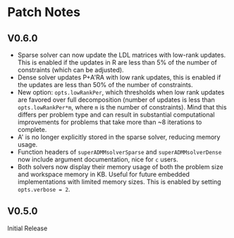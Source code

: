 # Patch Notes
## V0.6.0
- Sparse solver can now update the LDL matrices with low-rank updates. This is enabled if the updates in R are less than 5% of the number of constraints (which can be adjusted).
- Dense solver updates P+A'RA with low rank updates, this is enabled if the updates are less than 50% of the number of constraints.
- New option: `opts.lowRankPer`, which thresholds when low rank updates are favored over full decomposition (number of updates is less than `opts.lowRankPer*m`, where `m` is the number of constraints). Mind that this differs per problem type and can result in substantial computational improvements for problems that take more than ~8 iterations to complete.
- A' is no longer explicitly stored in the sparse solver, reducing memory usage.
- Function headers of `superADMMsolverSparse` and `superADMMsolverDense` now include argument documentation, nice for `c` users.
- Both solvers now display their memory usage of both the problem size and workspace memory in KB. Useful for future embedded implementations with limited memory sizes. This is enabled by setting `opts.verbose = 2`.

## V0.5.0
Initial Release
